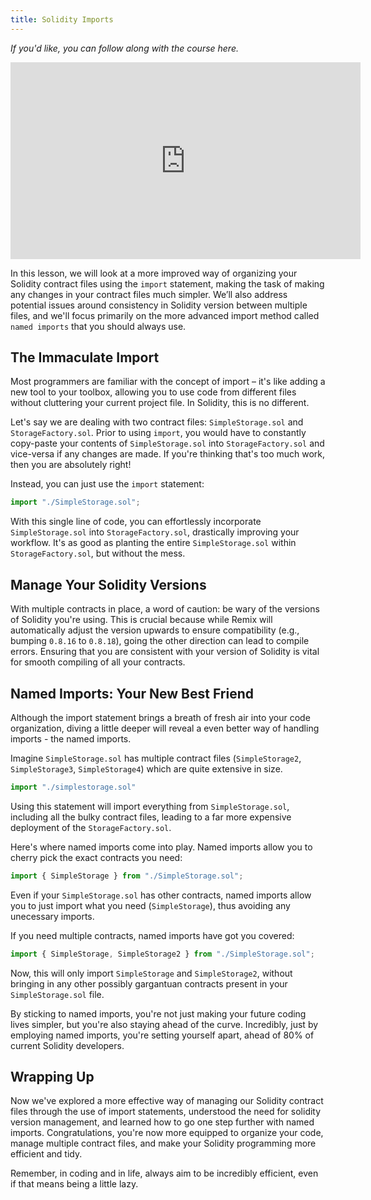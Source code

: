 ```yaml
---
title: Solidity Imports
---
```


*If you'd like, you can follow along with the course here.*

<iframe width="560" height="315" src="https://www.youtube.com/embed/CNDzi1GuWyg" title="YouTube video player" frameborder="0" allow="accelerometer; autoplay; clipboard-write; encrypted-media; gyroscope; picture-in-picture; web-share" allowfullscreen></iframe>


In this lesson, we will look at a more improved way of organizing your Solidity contract files using the `import` statement, making the task of making any changes in your contract files much simpler. We’ll also address potential issues around consistency in Solidity version between multiple files, and we'll focus primarily on the more advanced import method called `named imports` that you should always use.

## The Immaculate Import

Most programmers are familiar with the concept of import – it's like adding a new tool to your toolbox, allowing you to use code from different files without cluttering your current project file. In Solidity, this is no different.

Let's say we are dealing with two contract files: `SimpleStorage.sol` and `StorageFactory.sol`. Prior to using `import`, you would have to constantly copy-paste your contents of `SimpleStorage.sol` into `StorageFactory.sol` and vice-versa if any changes are made. If you're thinking that's too much work, then you are absolutely right!

Instead, you can just use the `import` statement:

```js
import "./SimpleStorage.sol";
```

With this single line of code, you can effortlessly incorporate `SimpleStorage.sol` into `StorageFactory.sol`, drastically improving your workflow. It's as good as planting the entire `SimpleStorage.sol` within `StorageFactory.sol`, but without the mess.

## Manage Your Solidity Versions

With multiple contracts in place, a word of caution: be wary of the versions of Solidity you're using. This is crucial because while Remix will automatically adjust the version upwards to ensure compatibility (e.g., bumping `0.8.16` to `0.8.18`), going the other direction can lead to compile errors. Ensuring that you are consistent with your version of Solidity is vital for smooth compiling of all your contracts.

## Named Imports: Your New Best Friend

Although the import statement brings a breath of fresh air into your code organization, diving a little deeper will reveal a even better way of handling imports - the named imports.

Imagine `SimpleStorage.sol` has multiple contract files (`SimpleStorage2`, `SimpleStorage3`, `SimpleStorage4`) which are quite extensive in size.

```js
import "./simplestorage.sol"
```

Using this statement will import everything from `SimpleStorage.sol`, including all the bulky contract files, leading to a far more expensive deployment of the `StorageFactory.sol`.

Here's where named imports come into play. Named imports allow you to cherry pick the exact contracts you need:

```js
import { SimpleStorage } from "./SimpleStorage.sol";
```

Even if your `SimpleStorage.sol` has other contracts, named imports allow you to just import what you need (`SimpleStorage`), thus avoiding any unecessary imports.

If you need multiple contracts, named imports have got you covered:

```js
import { SimpleStorage, SimpleStorage2 } from "./SimpleStorage.sol";
```

Now, this will only import `SimpleStorage` and `SimpleStorage2`, without bringing in any other possibly gargantuan contracts present in your `SimpleStorage.sol` file.

By sticking to named imports, you're not just making your future coding lives simpler, but you're also staying ahead of the curve. Incredibly, just by employing named imports, you're setting yourself apart, ahead of 80% of current Solidity developers.

## Wrapping Up

Now we've explored a more effective way of managing our Solidity contract files through the use of import statements, understood the need for solidity version management, and learned how to go one step further with named imports. Congratulations, you're now more equipped to organize your code, manage multiple contract files, and make your Solidity programming more efficient and tidy.

Remember, in coding and in life, always aim to be incredibly efficient, even if that means being a little lazy.